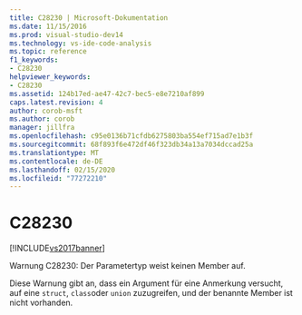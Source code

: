 ```yaml
---
title: C28230 | Microsoft-Dokumentation
ms.date: 11/15/2016
ms.prod: visual-studio-dev14
ms.technology: vs-ide-code-analysis
ms.topic: reference
f1_keywords:
- C28230
helpviewer_keywords:
- C28230
ms.assetid: 124b17ed-ae47-42c7-bec5-e8e7210af899
caps.latest.revision: 4
author: corob-msft
ms.author: corob
manager: jillfra
ms.openlocfilehash: c95e0136b71cfdb6275803ba554ef715ad7e1b3f
ms.sourcegitcommit: 68f893f6e472df46f323db34a13a7034dccad25a
ms.translationtype: MT
ms.contentlocale: de-DE
ms.lasthandoff: 02/15/2020
ms.locfileid: "77272210"
---
```

# <a name="c28230"></a>C28230
[!INCLUDE[vs2017banner](../includes/vs2017banner.md)]

Warnung C28230: Der Parametertyp weist keinen Member auf.  
  
 Diese Warnung gibt an, dass ein Argument für eine Anmerkung versucht, auf eine `struct`, `class`oder `union` zuzugreifen, und der benannte Member ist nicht vorhanden.
